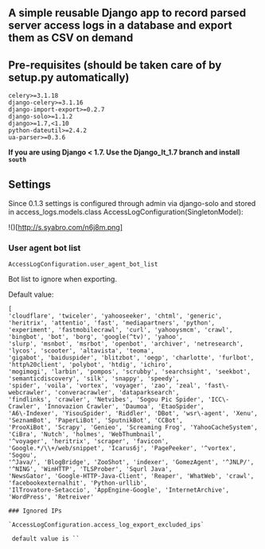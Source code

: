 ## A simple reusable Django app to record parsed server access logs in a database and export them as CSV on demand

## Pre-requisites (should be taken care of by setup.py automatically)

```
celery>=3.1.18
django-celery>=3.1.16
django-import-export>=0.2.7
django-solo>=1.1.2
django>=1.7,<1.10
python-dateutil>=2.4.2
ua-parser>=0.3.6
```

    
**If you are using Django < 1.7. Use the Django_lt_1.7 branch and install ``south``**    

## Settings

Since 0.1.3 settings is configured through admin via django-solo and stored in
access_logs.models.class AccessLogConfiguration(SingletonModel):

!()[http://s.syabro.com/n6j8m.png]

### User agent bot list

`AccessLogConfiguration.user_agent_bot_list`

Bot list to ignore when exporting. 

Default value:
```
[
'cloudflare', 'twiceler', 'yahooseeker', 'chtml', 'generic', 'heritrix', 'attentio', 'fast', 'mediapartners', 'python',
'experiment', 'fastmobilecrawl', 'curl', 'yahooysmcm', 'crawl', 'bingbot', 'bot', 'borg', 'google(^tv)', 'yahoo',
'slurp', 'msnbot', 'msrbot', 'openbot', 'archiver', 'netresearch', 'lycos', 'scooter', 'altavista', 'teoma',
'gigabot', 'baiduspider', 'blitzbot', 'oegp', 'charlotte', 'furlbot', 'http%20client', 'polybot', 'htdig', 'ichiro',
'mogimogi', 'larbin', 'pompos', 'scrubby', 'searchsight', 'seekbot', 'semanticdiscovery', 'silk', 'snappy', 'speedy',
'spider', 'voila', 'vortex', 'voyager', 'zao', 'zeal', 'fast\-webcrawler', 'converacrawler', 'dataparksearch',
'findlinks', 'crawler', 'Netvibes', 'Sogou Pic Spider', 'ICC\-Crawler', 'Innovazion Crawler', 'Daumoa', 'EtaoSpider',
'A6\-Indexer', 'YisouSpider', 'Riddler', 'DBot', 'wsr\-agent', 'Xenu', 'SeznamBot', 'PaperLiBot', 'SputnikBot', 'CCBot',
'ProoXiBot', 'Scrapy', 'Genieo', 'Screaming Frog', 'YahooCacheSystem', 'CiBra', 'Nutch', 'holmes', 'WebThumbnail',
'^voyager', 'heritrix', 'scraper', 'favicon', 'Google.*/\\+/web/snippet', 'Icarus6j', 'PagePeeker', '^vortex', 'Sogou',
'^Java/', 'BlogBridge', 'ZooShot', 'indexer', 'GomezAgent', '^JNLP/', '^NING', 'WinHTTP', 'TLSProber', 'Squrl Java',
'NewsGator', 'Google-HTTP-Java-Client', 'Reaper', 'WhatWeb', 'crawl', 'facebookexternalhit', 'Python-urllib',
'IlTrovatore-Setaccio', 'AppEngine-Google', 'InternetArchive', 'WordPress', 'Retreiver'
 
### Ignored IPs
 
`AccessLogConfiguration.access_log_export_excluded_ips`
 
 default value is ``

